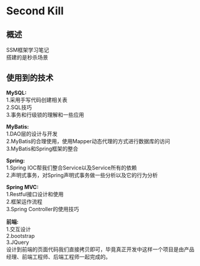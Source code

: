 # Second Kill
## 概述
SSM框架学习笔记  
搭建的是秒杀场景  

## 使用到的技术
**MySQL:**  
1.采用手写代码创建相关表  
2.SQL技巧  
3.事务和行级锁的理解和一些应用  

**MyBatis:**  
1.DAO层的设计与开发  
2.MyBatis的合理使用，使用Mapper动态代理的方式进行数据库的访问  
3.MyBatis和Spring框架的整合  

**Spring:**  
1.Spring IOC帮我们整合Service以及Service所有的依赖  
2.声明式事务，对Spring声明式事务做一些分析以及它的行为分析  

**Spring MVC:**  
1.Restful接口设计和使用  
2.框架运作流程  
3.Spring Controller的使用技巧

**前端:**  
1.交互设计  
2.bootstrap  
3.JQuery  
设计到前端的页面代码我们直接拷贝即可，毕竟真正开发中这样一个项目是由产品经理、前端工程师、后端工程师一起完成的。